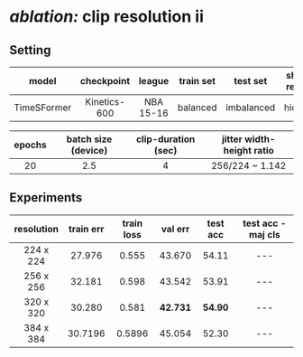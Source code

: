 # ***ablation:*** clip resolution ii

## **Setting**

| model | checkpoint | league | train set | test set | shot-result| train clips | val clips | test clips | coverage | 
| :---: | :---: | :---: | :---: | :---: | :---: | :---: | :---: | :---: | :---: |
TimeSFormer | Kinetics-600 | NBA 15-16 | balanced | imbalanced | hidden | 4500 | 500 | 500 | 100%

| epochs| batch size (device) | clip-duration (sec) | jitter width-height ratio |
| :---: | :---: | :---: | :---: | 
20 | 2.5 | 4 | $256/224$ ~ 1.142

## **Experiments**

| resolution | train err | train loss | val err | test acc | test acc - maj cls|
| :---: | :---: | :---: | :---: | :---: | :---: | 
| 224 x 224 | 27.976 | 0.555 | 43.670 | 54.11 |  --- | 
| 256 x 256 | 32.181 | 0.598 | 43.542 | 53.91 | --- |
| 320 x 320 | 30.280 | 0.581 | **42.731** | **54.90** | --- | 
| 384 x 384 | 30.7196 | 0.5896 | 45.054 | 52.30 | --- |